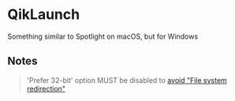 # QikLaunch
Something similar to Spotlight on macOS, but for Windows

## Notes
> 'Prefer 32-bit' option MUST be disabled to [avoid "File system redirection"](https://social.technet.microsoft.com/wiki/contents/articles/19256.avoid-file-system-redirection-in-visual-studio-2012.aspx)